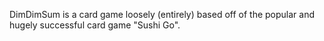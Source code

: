 DimDimSum is a card game loosely (entirely) based off of the popular and hugely successful card game "Sushi Go".
